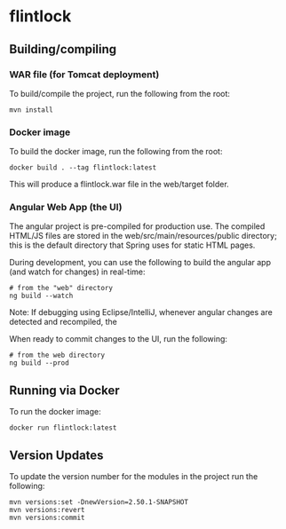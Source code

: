 # flintlock

## Building/compiling

### WAR file (for Tomcat deployment)

To build/compile the project, run the following from the root:

```
mvn install
```

### Docker image

To build the docker image, run the following from the root:

```
docker build . --tag flintlock:latest
```

This will produce a flintlock.war file in the web/target folder.

### Angular Web App (the UI)

The angular project is pre-compiled for production use. The compiled HTML/JS files are stored in the web/src/main/resources/public directory; this is the default directory that Spring uses for static HTML pages.

During development, you can use the following to build the angular app (and watch for changes) in real-time:

```
# from the "web" directory
ng build --watch
``` 

Note: If debugging using Eclipse/IntelliJ, whenever angular changes are detected and recompiled, the

When ready to commit changes to the UI, run the following:

```
# from the web directory
ng build --prod
```  

## Running via Docker

To run the docker image:

```
docker run flintlock:latest
```

## Version Updates

To update the version number for the modules in the project run the following:

```
mvn versions:set -DnewVersion=2.50.1-SNAPSHOT
mvn versions:revert
mvn versions:commit
```